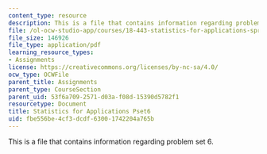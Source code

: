 ```yaml
---
content_type: resource
description: This is a file that contains information regarding problem set 6.
file: /ol-ocw-studio-app/courses/18-443-statistics-for-applications-spring-2015/fbe556be4cf3dcdf63001742204a765b_MIT18_443S15_Pset6.pdf
file_size: 146926
file_type: application/pdf
learning_resource_types:
- Assignments
license: https://creativecommons.org/licenses/by-nc-sa/4.0/
ocw_type: OCWFile
parent_title: Assignments
parent_type: CourseSection
parent_uid: 53f6a709-2571-d03a-f08d-15390d5782f1
resourcetype: Document
title: Statistics for Applications Pset6
uid: fbe556be-4cf3-dcdf-6300-1742204a765b
---
```

This is a file that contains information regarding problem set 6.